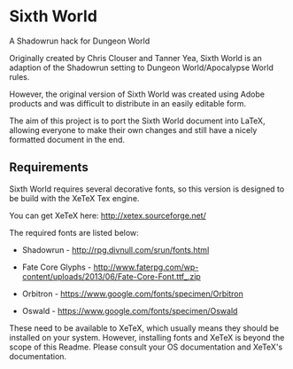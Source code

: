 Sixth World
=================
A Shadowrun hack for Dungeon World


Originally created by Chris Clouser and Tanner Yea, Sixth World is an adaption of the Shadowrun setting to 
Dungeon World/Apocalypse World rules. 

However, the original version of Sixth World was created using Adobe products and was difficult to distribute in an easily editable form.

The aim of this project is to port the Sixth World document into LaTeX, allowing everyone to make their own changes and still have a nicely formatted document in the end.


Requirements
------------

Sixth World requires several decorative fonts, so this version is designed to be build with the XeTeX Tex engine.

You can get XeTeX here: http://xetex.sourceforge.net/

The required fonts are listed below:

 - Shadowrun - http://rpg.divnull.com/srun/fonts.html

 - Fate Core Glyphs - http://www.faterpg.com/wp-content/uploads/2013/06/Fate-Core-Font.ttf_.zip

 - Orbitron - https://www.google.com/fonts/specimen/Orbitron

 - Oswald - https://www.google.com/fonts/specimen/Oswald

These need to be available to XeTeX, which usually means they should be installed on your system. However, installing fonts and XeTeX is beyond the scope of this Readme. Please consult your OS documentation and XeTeX's documentation.
